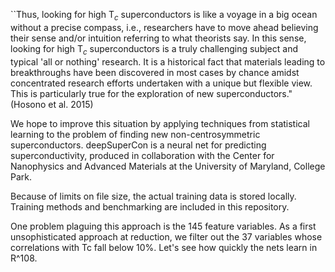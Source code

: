 ``Thus, looking for high T$_c$ superconductors is like a voyage in a big ocean without a precise compass, i.e., researchers have to move ahead believing their sense and/or intuition referring to what theorists say. In this sense, looking for high T$_c$ superconductors is a truly challenging subject and typical 'all or nothing' research. It is a historical fact that materials leading to breakthroughs have been discovered in most cases by chance amidst concentrated research efforts undertaken with a unique but flexible view. This is particularly true for the exploration of new superconductors." (Hosono et al. 2015)

We hope to improve this situation by applying techniques from statistical learning to the problem of finding new non-centrosymmetric superconductors. deepSuperCon is a neural net for predicting superconductivity, produced in collaboration with the Center for Nanophysics and Advanced Materials at the University of Maryland, College Park.

Because of limits on file size, the actual training data is stored locally. Training methods and benchmarking are included in this repository.

One problem plaguing this approach is the 145 feature variables. As a first unsophisticated approach at reduction, we filter out the 37 variables whose correlations with Tc fall below 10%. Let's see how quickly the nets learn in R^108.